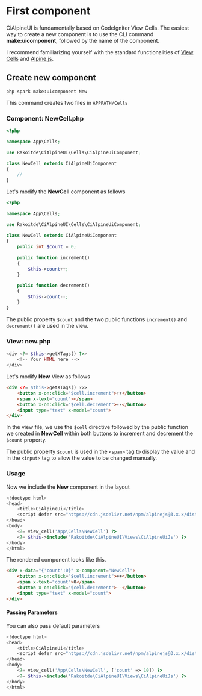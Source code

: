
# First component

CiAlpineUI is fundamentally based on CodeIgniter View Cells. The easiest way to create a new component is to use the CLI command **make:uicomponent**, followed by the name of the component.

I recommend familiarizing yourself with the standard functionalities of [View Cells](https://codeigniter4.github.io/CodeIgniter4/outgoing/view_cells.html) and [Alpine.js](https://alpinejs.dev).

## Create new component

```shell
php spark make:uicomponent New
```

This command creates two files in ```APPPATH/Cells```

### Component: NewCell.php

```php
<?php

namespace App\Cells;

use Rakoitde\CiAlpineUI\Cells\CiAlpineUiComponent;

class NewCell extends CiAlpineUiComponent
{
    //
}
```

Let's modify the **NewCell** component as follows

```php
<?php

namespace App\Cells;

use Rakoitde\CiAlpineUI\Cells\CiAlpineUiComponent;

class NewCell extends CiAlpineUiComponent
{
    public int $count = 0;
    
    public function increment()
    {
        $this->count++;
    }

    public function decrement()
    {
        $this->count--;
    }
}
```
The public property ```$count``` and the two public functions ```increment()``` and ```decrement()``` are used in the view.

### View: new.php

```php
<div <?= $this->getXTags() ?>>
    <!-- Your HTML here -->
</div>
```

Let's modify **New** View as follows

```html
<div <?= $this->getXTags() ?>>
    <button x-on:click="$cell.increment">++</button>
    <span x-text="count"></span>
    <button x-on:click="$cell.decrement">--</button>
    <input type="text" x-model="count">
</div>
```

In the view file, we use the ```$cell``` directive followed by the public function we created in **NewCell** within both buttons to increment and decrement the ```$count``` property.

The public property ```$count``` is used in the ```<span>``` tag to display the value and in the ```<input>``` tag to allow the value to be changed manually.

### Usage

Now we include the **New** component in the layout

```php hl_lines="7"
<!doctype html>
<head>
    <title>CiAlpineUi</title>
    <script defer src="https://cdn.jsdelivr.net/npm/alpinejs@3.x.x/dist/cdn.min.js"></script>
</head>
<body>
    <?= view_cell('App\Cells\NewCell') ?>
    <?= $this->include('Rakoitde\CiAlpineUI\Views\CiAlpineUiJs') ?>
</body>
</html>
```

The rendered component looks like this.

```html
<div x-data="{'count':0}" x-component="NewCell">
    <button x-on:click="$cell.increment">++</button>
    <span x-text="count">0</span>
    <button x-on:click="$cell.decrement">--</button>
    <input type="text" x-model="count">
</div>
```

#### Passing Parameters

You can also pass default parameters

```php
<!doctype html>
<head>
    <title>CiAlpineUi</title>
    <script defer src="https://cdn.jsdelivr.net/npm/alpinejs@3.x.x/dist/cdn.min.js"></script>
</head>
<body>
    <?= view_cell('App\Cells\NewCell', ['count' => 10]) ?>
    <?= $this->include('Rakoitde\CiAlpineUI\Views\CiAlpineUiJs') ?>
</body>
</html>
```